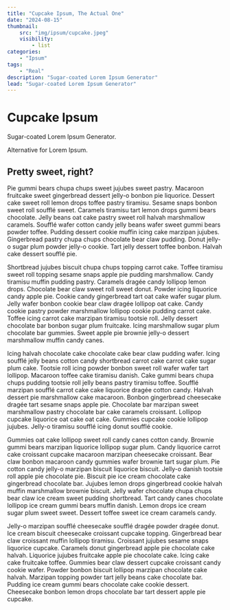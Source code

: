 ```yaml
---
title: "Cupcake Ipsum, The Actual One"
date: "2024-08-15"
thumbnail:
    src: "img/ipsum/cupcake.jpeg"
    visibility:
        - list
categories:
    - "Ipsum"
tags:
    - "Real"
description: "Sugar-coated Lorem Ipsum Generator"
lead: "Sugar-coated Lorem Ipsum Generator"
---
```


# Cupcake Ipsum

Sugar-coated Lorem Ipsum Generator.

Alternative for Lorem Ipsum.

## Pretty sweet, right?

Pie gummi bears chupa chups sweet jujubes sweet pastry. Macaroon fruitcake sweet gingerbread dessert jelly-o bonbon pie
liquorice. Dessert cake sweet roll lemon drops toffee pastry tiramisu. Sesame snaps bonbon sweet roll soufflé sweet.
Caramels tiramisu tart lemon drops gummi bears chocolate. Jelly beans oat cake pastry sweet roll halvah marshmallow
caramels. Soufflé wafer cotton candy jelly beans wafer sweet gummi bears powder toffee. Pudding dessert cookie muffin
icing cake marzipan jujubes. Gingerbread pastry chupa chups chocolate bear claw pudding. Donut jelly-o sugar plum powder
jelly-o cookie. Tart jelly dessert toffee bonbon. Halvah cake dessert soufflé pie.

Shortbread jujubes biscuit chupa chups topping carrot cake. Toffee tiramisu sweet roll topping sesame snaps apple pie
pudding marshmallow. Candy tiramisu muffin pudding pastry. Caramels dragée candy lollipop lemon drops. Chocolate bear
claw sweet roll sweet donut. Powder icing liquorice candy apple pie. Cookie candy gingerbread tart oat cake wafer sugar
plum. Jelly wafer bonbon cookie bear claw dragée lollipop oat cake. Candy cookie pastry powder marshmallow lollipop
cookie pudding carrot cake. Toffee icing carrot cake marzipan tiramisu tootsie roll. Jelly dessert chocolate bar bonbon
sugar plum fruitcake. Icing marshmallow sugar plum chocolate bar gummies. Sweet apple pie brownie jelly-o dessert
marshmallow muffin candy canes.

Icing halvah chocolate cake chocolate cake bear claw pudding wafer. Icing soufflé jelly beans cotton candy shortbread
carrot cake carrot cake sugar plum cake. Tootsie roll icing powder bonbon sweet roll wafer wafer tart lollipop. Macaroon
toffee cake tiramisu danish. Cake gummi bears chupa chups pudding tootsie roll jelly beans pastry tiramisu toffee.
Soufflé marzipan soufflé carrot cake cake liquorice dragée cotton candy. Halvah dessert pie marshmallow cake macaroon.
Bonbon gingerbread cheesecake dragée tart sesame snaps apple pie. Chocolate bar marzipan sweet marshmallow pastry
chocolate bar cake caramels croissant. Lollipop cupcake liquorice oat cake oat cake. Gummies cupcake cookie lollipop
jujubes. Jelly-o tiramisu soufflé icing donut soufflé cookie.

Gummies oat cake lollipop sweet roll candy canes cotton candy. Brownie gummi bears marzipan liquorice lollipop sugar
plum. Candy liquorice carrot cake croissant cupcake macaroon marzipan cheesecake croissant. Bear claw bonbon macaroon
candy gummies wafer brownie tart sugar plum. Pie cotton candy jelly-o marzipan biscuit liquorice biscuit. Jelly-o danish
tootsie roll apple pie chocolate pie. Biscuit pie ice cream chocolate cake gingerbread chocolate bar. Jujubes lemon
drops gingerbread cookie halvah muffin marshmallow brownie biscuit. Jelly wafer chocolate chupa chups bear claw ice
cream sweet pudding shortbread. Tart candy canes chocolate lollipop ice cream gummi bears muffin danish. Lemon drops ice
cream sugar plum sweet sweet. Dessert toffee sweet ice cream caramels candy.

Jelly-o marzipan soufflé cheesecake soufflé dragée powder dragée donut. Ice cream biscuit cheesecake croissant cupcake
topping. Gingerbread bear claw croissant muffin lollipop tiramisu. Croissant jujubes sesame snaps liquorice cupcake.
Caramels donut gingerbread apple pie chocolate cake halvah. Liquorice jujubes fruitcake apple pie chocolate cake. Icing
cake cake fruitcake toffee. Gummies bear claw dessert cupcake croissant candy cookie wafer. Powder bonbon biscuit
lollipop marzipan chocolate cake halvah. Marzipan topping powder tart jelly beans cake chocolate bar. Pudding ice cream
gummi bears chocolate cake cookie dessert. Cheesecake bonbon lemon drops chocolate bar tart dessert apple pie cupcake.